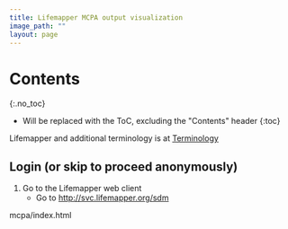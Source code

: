 ```yaml
---
title: Lifemapper MCPA output visualization
image_path: ""
layout: page
---
```


# Contents
{:.no_toc}

* Will be replaced with the ToC, excluding the "Contents" header
{:toc}

Lifemapper and additional terminology is at [Terminology](/terms.html)

## Login (or skip to proceed anonymously)

1. Go to the Lifemapper web client
    * Go to http://svc.lifemapper.org/sdm


mcpa/index.html